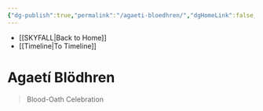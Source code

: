 ```yaml
---
{"dg-publish":true,"permalink":"/agaeti-bloedhren/","dgHomeLink":false,"dgPassFrontmatter":false}
---
```


- [[SKYFALL|Back to Home]]
- [[Timeline|To Timeline]]

# Agaetí Blödhren
>Blood-Oath Celebration


